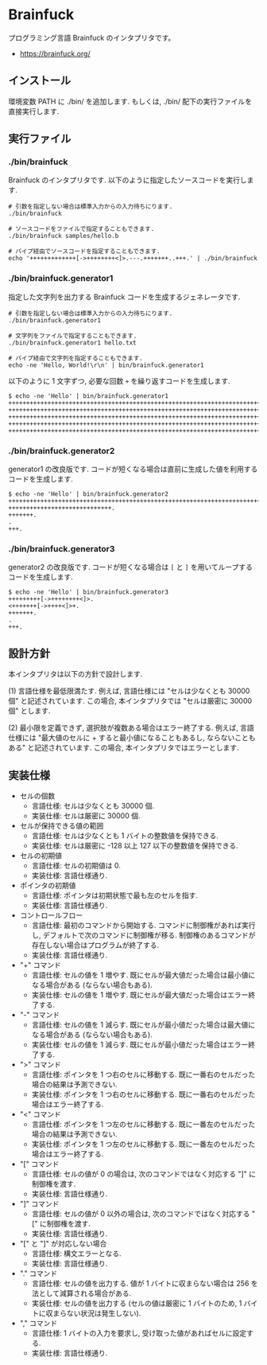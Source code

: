 # Brainfuck

プログラミング言語 Brainfuck のインタプリタです。

 * https://brainfuck.org/

## インストール

環境変数 PATH に ./bin/ を追加します.
もしくは, ./bin/ 配下の実行ファイルを直接実行します.

## 実行ファイル

### ./bin/brainfuck

Brainfuck のインタプリタです.
以下のように指定したソースコードを実行します.

    # 引数を指定しない場合は標準入力からの入力待ちにります.
    ./bin/brainfuck

    # ソースコードをファイルで指定することもできます.
    ./bin/brainfuck samples/hello.b

    # パイプ経由でソースコードを指定することもできます.
    echo '+++++++++++++[->++++++++<]>.---.+++++++..+++.' | ./bin/brainfuck

### ./bin/brainfuck.generator1

指定した文字列を出力する Brainfuck コードを生成するジェネレータです.

    # 引数を指定しない場合は標準入力からの入力待ちにります.
    ./bin/brainfuck.generator1

    # 文字列をファイルで指定することもできます.
    ./bin/brainfuck.generator1 hello.txt

    # パイプ経由で文字列を指定することもできます.
    echo -ne 'Hello, World!\r\n' | bin/brainfuck.generator1

以下のように 1 文字ずつ, 必要な回数 `+` を繰り返すコードを生成します.

    $ echo -ne 'Hello' | bin/brainfuck.generator1
    ++++++++++++++++++++++++++++++++++++++++++++++++++++++++++++++++++++++++.>
    +++++++++++++++++++++++++++++++++++++++++++++++++++++++++++++++++++++++++++++++++++++++++++++++++++++.>
    ++++++++++++++++++++++++++++++++++++++++++++++++++++++++++++++++++++++++++++++++++++++++++++++++++++++++++++.>
    ++++++++++++++++++++++++++++++++++++++++++++++++++++++++++++++++++++++++++++++++++++++++++++++++++++++++++++.>
    +++++++++++++++++++++++++++++++++++++++++++++++++++++++++++++++++++++++++++++++++++++++++++++++++++++++++++++++.

### ./bin/brainfuck.generator2

generator1 の改良版です.
コードが短くなる場合は直前に生成した値を利用するコードを生成します.

    $ echo -ne 'Hello' | bin/brainfuck.generator2
    ++++++++++++++++++++++++++++++++++++++++++++++++++++++++++++++++++++++++.
    +++++++++++++++++++++++++++++.
    +++++++.
    .
    +++.

### ./bin/brainfuck.generator3

generator2 の改良版です.
コードが短くなる場合は `[` と `]` を用いてループするコードを生成します.

    $ echo -ne 'Hello' | bin/brainfuck.generator3
    +++++++++[->++++++++<]>.
    <+++++++[->++++<]>+.
    +++++++.
    .
    +++.

## 設計方針

本インタプリタは以下の方針で設計します.

(1) 言語仕様を最低限満たす.
例えば, 言語仕様には "セルは少なくとも 30000 個" と記述されています.
この場合, 本インタプリタでは "セルは厳密に 30000 個" とします.

(2) 最小限を定義できず, 選択肢が複数ある場合はエラー終了する.
例えば, 言語仕様には "最大値のセルに + すると最小値になることもあるし, ならないこともある" と記述されています.
この場合, 本インタプリタではエラーとします.

## 実装仕様

 * セルの個数
   - 言語仕様: セルは少なくとも 30000 個.
   - 実装仕様: セルは厳密に 30000 個.
 * セルが保持できる値の範囲
   - 言語仕様: セルは少なくとも 1 バイトの整数値を保持できる.
   - 実装仕様: セルは厳密に -128 以上 127 以下の整数値を保持できる.
 * セルの初期値
   - 言語仕様: セルの初期値は 0.
   - 実装仕様: 言語仕様通り.
 * ポインタの初期値
   - 言語仕様: ポインタは初期状態で最も左のセルを指す.
   - 実装仕様: 言語仕様通り.
 * コントロールフロー
   - 言語仕様: 最初のコマンドから開始する. コマンドに制御権があれば実行し, デフォルトで次のコマンドに制御権が移る. 制御権のあるコマンドが存在しない場合はプログラムが終了する.
   - 実装仕様: 言語仕様通り.
 * "+" コマンド
   - 言語仕様: セルの値を 1 増やす. 既にセルが最大値だった場合は最小値になる場合がある (ならない場合もある).
   - 実装仕様: セルの値を 1 増やす. 既にセルが最大値だった場合はエラー終了する.
 * "-" コマンド
   - 言語仕様: セルの値を 1 減らす. 既にセルが最小値だった場合は最大値になる場合がある (ならない場合もある).
   - 実装仕様: セルの値を 1 減らす. 既にセルが最小値だった場合はエラー終了する.
 * ">" コマンド
   - 言語仕様: ポインタを 1 つ右のセルに移動する. 既に一番右のセルだった場合の結果は予測できない.
   - 実装仕様: ポインタを 1 つ右のセルに移動する. 既に一番右のセルだった場合はエラー終了する.
 * "<" コマンド
   - 言語仕様: ポインタを 1 つ左のセルに移動する. 既に一番左のセルだった場合の結果は予測できない.
   - 実装仕様: ポインタを 1 つ左のセルに移動する. 既に一番左のセルだった場合はエラー終了する.
 * "[" コマンド
   - 言語仕様: セルの値が 0 の場合は, 次のコマンドではなく対応する "]" に制御権を渡す.
   - 実装仕様: 言語仕様通り.
 * "]" コマンド
   - 言語仕様: セルの値が 0 以外の場合は, 次のコマンドではなく対応する "[" に制御権を渡す.
   - 実装仕様: 言語仕様通り.
 * "[" と "]" が対応しない場合
   - 言語仕様: 構文エラーとなる.
   - 実装仕様: 言語仕様通り.
 * "." コマンド
   - 言語仕様: セルの値を出力する. 値が 1 バイトに収まらない場合は 256 を法として減算される場合がある.
   - 実装仕様: セルの値を出力する (セルの値は厳密に 1 バイトのため, 1 バイトに収まらない状況は発生しない).
 * "," コマンド
   - 言語仕様: 1 バイトの入力を要求し, 受け取った値があればセルに設定する.
   - 実装仕様: 言語仕様通り.

